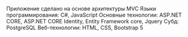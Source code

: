 Приложение сделано на основе архитектуры MVC
Языки программирования: C#, JavaScript
Основные технологии: ASP.NET CORE, ASP.NET CORE Identity, Entity Framework core, Jquery
Субд: PostgreSQL
Веб-технологии: HTML, CSS, Bootstrap 5
